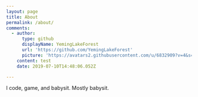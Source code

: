 ```yaml
---
layout: page
title: About
permalink: /about/
comments:
  - author:
      type: github
      displayName: YemingLakeForest
      url: 'https://github.com/YemingLakeForest'
      picture: 'https://avatars2.githubusercontent.com/u/6832909?v=4&s=73'
    content: test
    date: 2019-07-10T14:48:06.052Z

---
```


I code, game, and babysit. Mostly babysit.
